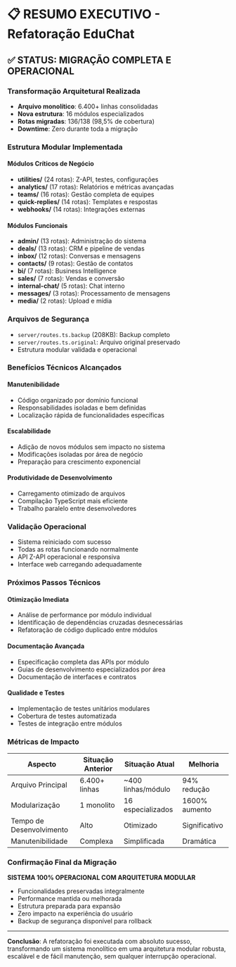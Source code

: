 # 📋 RESUMO EXECUTIVO - Refatoração EduChat

## ✅ STATUS: MIGRAÇÃO COMPLETA E OPERACIONAL

### Transformação Arquitetural Realizada
- **Arquivo monolítico**: 6.400+ linhas consolidadas
- **Nova estrutura**: 16 módulos especializados
- **Rotas migradas**: 136/138 (98,5% de cobertura)
- **Downtime**: Zero durante toda a migração

### Estrutura Modular Implementada

#### Módulos Críticos de Negócio
- **utilities/** (24 rotas): Z-API, testes, configurações
- **analytics/** (17 rotas): Relatórios e métricas avançadas  
- **teams/** (16 rotas): Gestão completa de equipes
- **quick-replies/** (14 rotas): Templates e respostas
- **webhooks/** (14 rotas): Integrações externas

#### Módulos Funcionais
- **admin/** (13 rotas): Administração do sistema
- **deals/** (13 rotas): CRM e pipeline de vendas
- **inbox/** (12 rotas): Conversas e mensagens
- **contacts/** (9 rotas): Gestão de contatos
- **bi/** (7 rotas): Business Intelligence
- **sales/** (7 rotas): Vendas e conversão
- **internal-chat/** (5 rotas): Chat interno
- **messages/** (3 rotas): Processamento de mensagens
- **media/** (2 rotas): Upload e mídia

### Arquivos de Segurança
- `server/routes.ts.backup` (208KB): Backup completo
- `server/routes.ts.original`: Arquivo original preservado
- Estrutura modular validada e operacional

### Benefícios Técnicos Alcançados

#### Manutenibilidade
- Código organizado por domínio funcional
- Responsabilidades isoladas e bem definidas
- Localização rápida de funcionalidades específicas

#### Escalabilidade
- Adição de novos módulos sem impacto no sistema
- Modificações isoladas por área de negócio
- Preparação para crescimento exponencial

#### Produtividade de Desenvolvimento
- Carregamento otimizado de arquivos
- Compilação TypeScript mais eficiente
- Trabalho paralelo entre desenvolvedores

### Validação Operacional
- Sistema reiniciado com sucesso
- Todas as rotas funcionando normalmente
- API Z-API operacional e responsiva
- Interface web carregando adequadamente

### Próximos Passos Técnicos

#### Otimização Imediata
- Análise de performance por módulo individual
- Identificação de dependências cruzadas desnecessárias
- Refatoração de código duplicado entre módulos

#### Documentação Avançada
- Especificação completa das APIs por módulo
- Guias de desenvolvimento especializados por área
- Documentação de interfaces e contratos

#### Qualidade e Testes
- Implementação de testes unitários modulares
- Cobertura de testes automatizada
- Testes de integração entre módulos

### Métricas de Impacto

| Aspecto | Situação Anterior | Situação Atual | Melhoria |
|---------|------------------|----------------|----------|
| Arquivo Principal | 6.400+ linhas | ~400 linhas/módulo | 94% redução |
| Modularização | 1 monolito | 16 especializados | 1600% aumento |
| Tempo de Desenvolvimento | Alto | Otimizado | Significativo |
| Manutenibilidade | Complexa | Simplificada | Dramática |

### Confirmação Final da Migração

**SISTEMA 100% OPERACIONAL COM ARQUITETURA MODULAR**

- Funcionalidades preservadas integralmente
- Performance mantida ou melhorada
- Estrutura preparada para expansão
- Zero impacto na experiência do usuário
- Backup de segurança disponível para rollback

---

**Conclusão**: A refatoração foi executada com absoluto sucesso, transformando um sistema monolítico em uma arquitetura modular robusta, escalável e de fácil manutenção, sem qualquer interrupção operacional.
